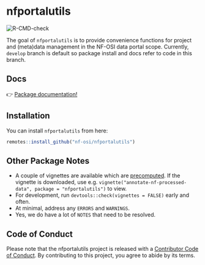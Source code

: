 
# nfportalutils

<!-- badges: start -->
![R-CMD-check](https://github.com/nf-osi/nfportalutils/workflows/R-CMD-check/badge.svg?branch=develop)
<!-- badges: end -->

The goal of `nfportalutils` is to provide convenience functions for project and (meta)data management in the NF-OSI data portal scope. 
Currently, `develop` branch is default so package install and docs refer to code in this branch.  

## Docs

:point_right: [Package documentation!](https://nf-osi.github.io/nfportalutils/)  

## Installation

You can install `nfportalutils` from here:

``` r
remotes::install_github("nf-osi/nfportalutils")
```

## Other Package Notes

- A couple of vignettes are available which are [precomputed](https://ropensci.org/blog/2019/12/08/precompute-vignettes/). 
If the vignette is downloaded, use e.g. `vignette("annotate-nf-processed-data", package = "nfportalutils")` to view.
- For development, run `devtools::check(vignettes = FALSE)` early and often.
- At minimal, address any `ERRORS` and `WARNINGS`.
- Yes, we do have a lot of `NOTES` that need to be resolved. 

## Code of Conduct
  
Please note that the nfportalutils project is released with a [Contributor Code of Conduct](https://contributor-covenant.org/version/2/0/CODE_OF_CONDUCT.html). By contributing to this project, you agree to abide by its terms.
